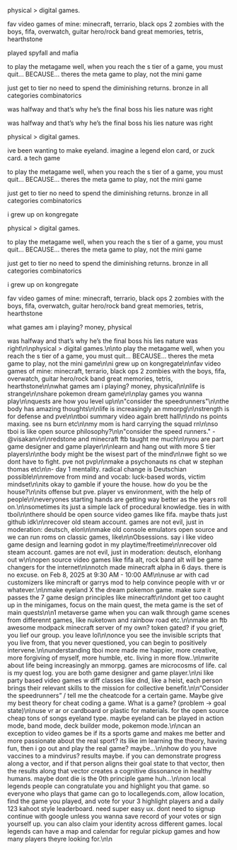 physical > digital games.

fav video games of mine: minecraft, terrario, black ops 2 zombies with the boys, fifa, overwatch, guitar hero/rock band great memories, tetris, hearthstone

played spyfall and mafia

to play the metagame well, when you reach the s tier of a game, you must quit... BECAUSE... theres the meta game to play, not the mini game

just get to tier no need to spend the diminishing returns. bronze in all categories combinatorics

was halfway and that’s why he’s the final boss his lies nature was right

was halfway and that’s why he’s the final boss his lies nature was right

physical > digital games.

ive been wanting to make eyeland. imagine a legend elon card, or zuck card. a tech game

to play the metagame well, when you reach the s tier of a game, you must quit... BECAUSE... theres the meta game to play, not the mini game

just get to tier no need to spend the diminishing returns. bronze in all categories combinatorics

i grew up on kongregate

physical > digital games.

to play the metagame well, when you reach the s tier of a game, you must quit... BECAUSE... theres the meta game to play, not the mini game

just get to tier no need to spend the diminishing returns. bronze in all categories combinatorics

i grew up on kongregate

fav video games of mine: minecraft, terrario, black ops 2 zombies with the boys, fifa, overwatch, guitar hero/rock band great memories, tetris, hearthstone

what games am i playing? money, physical

was halfway and that’s why he’s the final boss his lies nature was right\n\nphysical > digital games.\n\nto play the metagame well, when you reach the s tier of a game, you must quit... BECAUSE... theres the meta game to play, not the mini game\n\ni grew up on kongregate\n\nfav video games of mine: minecraft, terrario, black ops 2 zombies with the boys, fifa, overwatch, guitar hero/rock band great memories, tetris, hearthstone\n\nwhat games am i playing? money, physical\n\nlife is strange\n\nshare pokemon dream game\n\nplay games you wanna play\n\nquests are how you level up\n\n"consider the speedrunners"\n\nthe body has amazing thoughts\n\nlife is increasingly an mmorpg\n\nstrength is for defense and pve\n\ntboi summary video again brett hall\n\ndo ns points maxing. see ns burn etc\n\nmy mom is hard carrying the squad rn\n\nso tboi is like open source philosophy?\n\n"consider the speed runners." - @visakanv\n\nredstone and minecraft ftb taught me much\n\nyou are part game designer and game player\n\nlearn and hang out with more S tier players\n\nthe body might be the wisest part of the mind\n\nwe fight so we dont have to fight. pve not pvp\n\nmake a psychonauts ns chat w stephan thomas etc\n\n- day 1 mentality. radical change is Deutschian possible\n\nremove from mind and vocab: luck-based words, victim mindset\n\nits okay to gamble if youre the house. how do you be the house?\n\nits offense but pve. player vs environment, with the help of people\n\neveryones starting hands are getting way better as the years roll on.\n\nsometimes its just a simple lack of procedural knowledge. ties in with tboi\n\nthere should be open source video games like fifa. maybe thats just github idk\n\nrecover old steam account. games are not evil, just in moderation: deutsch, elon\n\nmake old console emulators open source and we can run roms on classic games, like\n\nObsessions. say i like video game design and learning godot in my playtime/freetime\n\nrecover old steam account. games are not evil, just in moderation: deutsch, elonhang out w\n\nopen source video games like fifa alt, rock band alt will be game changers for the internet\n\nnotch made minecraft alpha in 6 days. there is no excuse. on Feb 8, 2025 at 9:30 AM - 10:00 AM\n\nuse ar with cad customizers like mincraft or garrys mod to help convince people with vr or whatever.\n\nmake eyeland X the dream pokemon game. make sure it passes the 7 game design principles like minecraft\n\ndont get too caught up in the minigames, focus on the main quest, the meta game is the set of main quests\n\n1 metaverse game when you can walk through game scenes from differennt games, like nuketown and rainbow road etc.\n\nmake an ftb awesome modpack minecraft server of my own? token gated? if you grief, you lief our group. you leave lol\n\nonce you see the invisible scripts that you live from, that you never questioned, you can begin to positively intervene.\n\nunderstanding tboi more made me happier, more creative, more forgiving of myself, more humble, etc. living in more flow..\n\nwrite about life being increasingly an mmorpg. games are microcosms of life. cal is my quest log. you are both game designer and game player.\n\ni like party based video games w diff classes like dnd, like a heist, each person brings their relevant skills to the mission for collective benefit.\n\n“Consider the speedrunners” / tell me the cheatcode for a certain game. Maybe give my best theory for cheat coding a game. What is a game? (problem -> goal state)\n\nuse vr ar or cardboard or plastic for materials. for the open source cheap tons of songs eyeland type. maybe eyeland can be played in action mode, band mode, deck builder mode, pokemon mode.\n\ncan an exception to video games be if its a sports game and makes me better and more passionate about the real sport? its like im learning the theory, having fun, then i go out and play the real game? maybe...\n\nhow do you have vaccines to a mindvirus? results maybe. if you can demonstrate progress along a vector, and if that person aligns their goal state to that vector, then the results along that vector creates a cognitive dissonance in healthy humans. maybe dont die is the 0th principle game huh...\n\non local legends people can congratulate you and highlight you that game. so everyone who plays that game can go to locallegends.com, allow location, find the game you played, and vote for your 3 highlight players and a daily 123 kahoot style leaderboard. need super easy ux. dont need to signup continue with google unless you wanna save record of your votes or sign yourself up. you can also claim your identity across different games. local legends can have a map and calendar for regular pickup games and how many players theyre looking for.\n\n